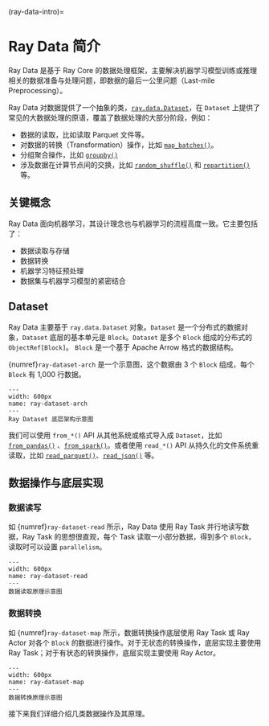 (ray-data-intro)=
# Ray Data 简介

Ray Data 是基于 Ray Core 的数据处理框架，主要解决机器学习模型训练或推理相关的数据准备与处理问题，即数据的最后一公里问题（Last-mile Preprocessing）。

Ray Data 对数据提供了一个抽象的类，[`ray.data.Dataset`](https://docs.ray.io/en/latest/data/api/doc/ray.data.Dataset.html)，在 `Dataset` 上提供了常见的大数据处理的原语，覆盖了数据处理的大部分阶段，例如：

* 数据的读取，比如读取 Parquet 文件等。
* 对数据的转换（Transformation）操作，比如 [`map_batches()`](https://docs.ray.io/en/latest/data/api/doc/ray.data.Dataset.map_batches.html)。
* 分组聚合操作，比如 [`groupby()`](https://docs.ray.io/en/latest/data/api/doc/ray.data.Dataset.groupby.html)
* 涉及数据在计算节点间的交换，比如 [`random_shuffle()`](https://docs.ray.io/en/latest/data/api/doc/ray.data.Dataset.random_shuffle.html) 和 [`repartition()`](https://docs.ray.io/en/latest/data/api/doc/ray.data.Dataset.repartition.htmln) 等。

## 关键概念

Ray Data 面向机器学习，其设计理念也与机器学习的流程高度一致。它主要包括了：

* 数据读取与存储
* 数据转换
* 机器学习特征预处理
* 数据集与机器学习模型的紧密结合

## Dataset

Ray Data 主要基于 `ray.data.Dataset` 对象。`Dataset` 是一个分布式的数据对象，`Dataset` 底层的基本单元是 `Block`。`Dataset` 是多个 `Block` 组成的分布式的 `ObjectRef[Block]`。 `Block` 是一个基于 Apache Arrow 格式的数据结构。 

{numref}`ray-dataset-arch` 是一个示意图，这个数据由 3 个 `Block` 组成，每个 `Block` 有 1,000 行数据。

```{figure} ../img/ch-ray-data/dataset-arch.svg
---
width: 600px
name: ray-dataset-arch
---
Ray Dataset 底层架构示意图
```

我们可以使用 `from_*()` API 从其他系统或格式导入成 `Dataset`，比如 [`from_pandas()`](https://docs.ray.io/en/latest/data/api/doc/ray.data.from_pandas.html) 、[`from_spark()`](https://docs.ray.io/en/latest/data/api/doc/ray.data.from_spark.html)。或者使用 `read_*()` API 从持久化的文件系统重读取，比如 [`read_parquet()`](https://docs.ray.io/en/latest/data/api/doc/ray.data.read_parquet.html)、[`read_json()`](https://docs.ray.io/en/latest/data/api/doc/ray.data.read_json.html) 等。

## 数据操作与底层实现

### 数据读写

如 {numref}`ray-dataset-read` 所示，Ray Data 使用 Ray Task 并行地读写数据，Ray Task 的思想很直观，每个 Task 读取一小部分数据，得到多个 `Block`，读取时可以设置 `parallelism`。

```{figure} ../img/ch-ray-data/dataset-read.svg
---
width: 600px
name: ray-dataset-read
---
数据读取原理示意图
```

### 数据转换

如 {numref}`ray-dataset-map` 所示，数据转换操作底层使用 Ray Task 或 Ray Actor 对各个 `Block` 的数据进行操作。对于无状态的转换操作，底层实现主要使用 Ray Task；对于有状态的转换操作，底层实现主要使用 Ray Actor。

```{figure} ../img/ch-ray-data/dataset-map.svg
---
width: 600px
name: ray-dataset-map
---
数据转换原理示意图
```

接下来我们详细介绍几类数据操作及其原理。